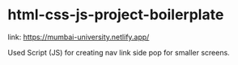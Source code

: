 # html-css-js-project-boilerplate

link: https://mumbai-university.netlify.app/

Used Script (JS) for creating nav link side pop for smaller screens.


